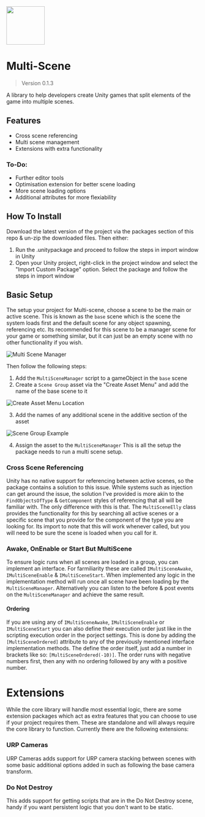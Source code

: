 <img src="https://user-images.githubusercontent.com/33253710/153849755-e860dd71-5057-49b1-9b0e-ccf3364ab5ba.png" width="100" height="100">

# Multi-Scene
> Version 0.1.3


A library to help developers create Unity games that split elements of the game into multiple scenes.


## Features
- Cross scene referencing
- Multi scene management
- Extensions with extra functionality

### To-Do:
- Further editor tools
- Optimisation extension for better scene loading
- More scene loading options
- Additional attributes for more flexiability

## How To Install
Download the latest version of the project via the packages section of this repo & un-zip the downloaded files. Then either:
1. Run the .unitypackage and proceed to follow the steps in import window in Unity
2. Open your Unity project, right-click in the project window and select the "Import Custom Package" option. Select the package and follow the steps in import window

## Basic Setup
The setup your project for Multi-scene, choose a scene to be the main or active scene. This is known as the ```base``` scene which is the scene the system loads first and the default scene for any object spawning, referencing etc. Its recommended for this scene to be a manager scene for your game or something similar, but it can just be an empty scene with no other functionality if you wish.

![Multi Scene Manager](https://user-images.githubusercontent.com/33253710/153851111-d00e0f43-0578-4de9-a95e-042e1e5b42f0.png)

Then follow the following steps:
1. Add the ```MultiSceneManager``` script to a gameObject in the ```base``` scene
2. Create a ```Scene Group``` asset via the "Create Asset Menu" and add the name of the base scene to it

![Create Asset Menu Location](https://user-images.githubusercontent.com/33253710/153851235-8a93d193-cba0-40ec-a9e5-dc18f2a2795b.png)

3. Add the names of any additional scene in the additive section of the asset

![Scene Group Example](https://user-images.githubusercontent.com/33253710/153851320-70bf2ac1-a930-406f-a6a8-c8bc51b159eb.png)

4. Assign the asset to the ```MultiSceneManager```
This is all the setup the package needs to run a multi scene setup. 



### Cross Scene Referencing
Unity has no native support for referencing between active scenes, so the package contains a solution to this issue. While systems such as injection can get around the issue, the solution I've provided is more akin to the ```FindObjectsOfType``` & ```GetComponent``` styles of referencing that all will be familiar with. The only difference with this is that. The ```MultiSceneElly``` class provides the functionality for this by searching all active scenes or a specific scene that you provide for the component of the type you are looking for. Its import to note that this will work whenever called, but you will need to be sure the scene is loaded when you call for it. 

### Awake, OnEnable or Start But MultiScene
To ensure logic runs when all scenes are loaded in a group, you can implement an interface. For farmiliarity these are called ```IMultiSceneAwake```, ```IMultiSceneEnable``` & ```IMultiSceneStart```. When implemented any logic in the implementation method will run once all scene have been loading by the ```MultiSceneManager```. Alternatively you can listen to the before & post events on the ```MultiSceneManager``` and achieve the same result. 

#### Ordering
If you are using any of ```IMultiSceneAwake```, ```IMultiSceneEnable``` or ```IMultiSceneStart``` you can also define their execution order just like in the scripting execution order in the porject settings. This is done by adding the ```[MultiSceneOrdered]``` attribute to any of the previously mentioned interface implementation methods. The define the order itself, just add a number in brackets like so: ```[MultiSceneOrdered(-10)]```. The order runs with negative numbers first, then any with no ordering followed by any with a positive number. 

# Extensions
While the core library will handle most essential logic, there are some extension packages which act as extra features that you can choose to use if your project requires them. These are standalone and will always require the core library to function. Currently there are the following extensions:

### URP Cameras
URP Cameras adds support for URP camera stacking between scenes with some basic additional options added in such as following the base camera transform. 

### Do Not Destroy
This adds support for getting scripts that are in the Do Not Destroy scene, handy if you want persistent logic that you don't want to be static. 
